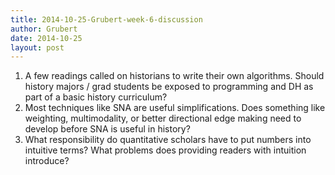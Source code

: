 ```yaml
---
title: 2014-10-25-Grubert-week-6-discussion
author: Grubert
date: 2014-10-25
layout: post
---
```


1) A few readings called on historians to write their own algorithms. Should history majors / grad students be exposed to programming and DH as part of a basic history curriculum?
2) Most techniques like SNA are useful simplifications. Does something like weighting, multimodality, or better directional edge making need to develop before SNA is useful in history?
3) What responsibility do quantitative scholars have to put numbers into intuitive terms? What problems does providing readers with intuition introduce?
